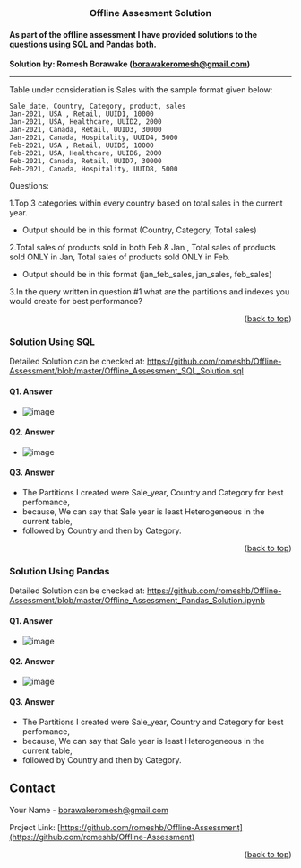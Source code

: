 <div id="top"></div>

<!-- PROJECT LOGO -->
<br />
<div align="center">

  <h3 align="center">Offline Assesment Solution</h3>
</div>

<!-- ABOUT THE PROJECT -->
#### As part of the offline assessment I have provided solutions to the questions using SQL and Pandas both.
**Solution by: Romesh Borawake (borawakeromesh@gmail.com)**

---
Table under consideration is Sales with the sample format given below:
```
Sale_date, Country, Category, product, sales
Jan-2021, USA , Retail, UUID1, 10000
Jan-2021, USA, Healthcare, UUID2, 2000
Jan-2021, Canada, Retail, UUID3, 30000
Jan-2021, Canada, Hospitality, UUID4, 5000
Feb-2021, USA , Retail, UUID5, 10000
Feb-2021, USA, Healthcare, UUID6, 2000
Feb-2021, Canada, Retail, UUID7, 30000
Feb-2021, Canada, Hospitality, UUID8, 5000
```

Questions:

1.Top 3 categories within every country based on total sales in the current year.
- Output should be in this format (Country, Category, Total sales)

2.Total sales of products sold in both Feb & Jan , Total sales of products sold ONLY in Jan, Total sales of products sold ONLY in Feb.
- Output should be in this format (jan_feb_sales, jan_sales, feb_sales)

3.In the query written in question #1 what are the partitions and indexes you would create for best performance?

<p align="right">(<a href="#top">back to top</a>)</p>


<!-- Solution Using SQL -->
### Solution Using SQL
Detailed Solution can be checked at: https://github.com/romeshb/Offline-Assessment/blob/master/Offline_Assessment_SQL_Solution.sql

#### Q1. Answer
- ![image](https://user-images.githubusercontent.com/57130659/163727298-05e0c88e-db49-4eb8-80c6-f9e8861ea952.png)

#### Q2. Answer
- ![image](https://user-images.githubusercontent.com/57130659/163727360-f89f9934-7219-4b29-b5a9-d98952fe73b8.png)

#### Q3. Answer
- The Partitions I created were Sale_year, Country and Category for best perfomance,
- because, We can say that Sale year is least Heterogeneous in the current table, 
- followed by Country and then by Category.


<p align="right">(<a href="#top">back to top</a>)</p>



<!-- Solution Using Pandas -->
### Solution Using Pandas
Detailed Solution can be checked at: https://github.com/romeshb/Offline-Assessment/blob/master/Offline_Assessment_Pandas_Solution.ipynb

#### Q1. Answer
- ![image](https://user-images.githubusercontent.com/57130659/163727505-15e8332d-b784-4971-9b87-3174de961aac.png)

#### Q2. Answer
- ![image](https://user-images.githubusercontent.com/57130659/163727525-058e5500-47c0-4e65-810a-d2c30518c54f.png)

#### Q3. Answer
- The Partitions I created were Sale_year, Country and Category for best perfomance,
- because, We can say that Sale year is least Heterogeneous in the current table, 
- followed by Country and then by Category.

<!-- CONTACT -->
## Contact

Your Name - borawakeromesh@gmail.com

Project Link: [https://github.com/romeshb/Offline-Assessment](https://github.com/romeshb/Offline-Assessment)

<p align="right">(<a href="#top">back to top</a>)</p>

